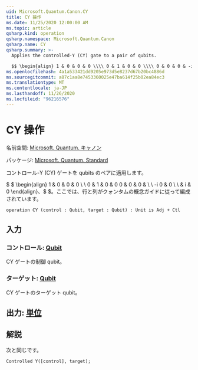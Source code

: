 ```yaml
---
uid: Microsoft.Quantum.Canon.CY
title: CY 操作
ms.date: 11/25/2020 12:00:00 AM
ms.topic: article
qsharp.kind: operation
qsharp.namespace: Microsoft.Quantum.Canon
qsharp.name: CY
qsharp.summary: >-
  Applies the controlled-Y (CY) gate to a pair of qubits.

  $$ \begin{align} 1 & 0 & 0 & 0 \\\\ 0 & 1 & 0 & 0 \\\\ 0 & 0 & 0 & -i \\\\ 0 & 0 & i & 0 \end{align}, $$ where rows and columns are organized as in the quantum concepts guide.
ms.openlocfilehash: 4a1a533421dd9205e973d5e8237d67b20bc4886d
ms.sourcegitcommit: a87c1aa8e7453360025e47ba614f25b02ea84ec3
ms.translationtype: MT
ms.contentlocale: ja-JP
ms.lasthandoff: 11/26/2020
ms.locfileid: "96216576"
---
```

# <a name="cy-operation"></a>CY 操作

名前空間: [Microsoft. Quantum. キャノン](xref:Microsoft.Quantum.Canon)

パッケージ: [Microsoft. Quantum. Standard](https://nuget.org/packages/Microsoft.Quantum.Standard)


コントロール-Y (CY) ゲートを qubits のペアに適用します。

$ $ \begin{align} 1 & 0 & 0 & 0 \\ \\ 0 & 1 & 0 & 0 0 & 0 & 0 & \\ \\ -i 0 & 0 \\ \\ & i & 0 \end{align}、$ $。ここでは、行と列がクォンタムの概念ガイドに従って編成されています。

```qsharp
operation CY (control : Qubit, target : Qubit) : Unit is Adj + Ctl
```


## <a name="input"></a>入力

### <a name="control--qubit"></a>コントロール: [Qubit](xref:microsoft.quantum.lang-ref.qubit)

CY ゲートの制御 qubit。


### <a name="target--qubit"></a>ターゲット: [Qubit](xref:microsoft.quantum.lang-ref.qubit)

CY ゲートのターゲット qubit。



## <a name="output--unit"></a>出力: [単位](xref:microsoft.quantum.lang-ref.unit)



## <a name="remarks"></a>解説

次と同じです。

```qsharp
Controlled Y([control], target);
```